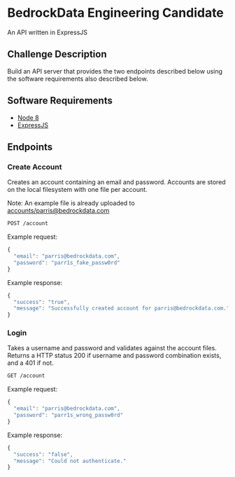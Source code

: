 # BedrockData Engineering Candidate

An API written in ExpressJS

## Challenge Description

Build an API server that provides the two endpoints described below using the software requirements also described below.

## Software Requirements

* [Node 8](https://nodejs.org/en/)
* [ExpressJS](https://expressjs.com/)

## Endpoints

### Create Account

Creates an account containing an email and password.  Accounts are stored on the local filesystem with one file per account.

Note: An example file is already uploaded to [accounts/parris@bedrockdata.com](accounts/parris@bedrockdata.com)

```sh
POST /account
```

Example request:

```javascript
{
  "email": "parris@bedrockdata.com",
  "password": "parr1s_fake_passw0rd"
}
```

Example response:

```javascript
{
  "success": "true",
  "message": "Successfully created account for parris@bedrockdata.com."
}
```

### Login

Takes a username and password and validates against the account files.  Returns a HTTP status 200 if username and password combination exists, and a 401 if not.

```sh
GET /account
```

Example request:

```javascript
{
  "email": "parris@bedrockdata.com",
  "password": "parr1s_wrong_passw0rd"
}
```

Example response:

```javascript
{
  "success": "false",
  "message": "Could not authenticate."
}
```

